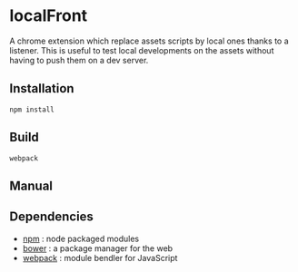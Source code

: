 # localFront

A chrome extension which replace assets scripts by local ones thanks to a listener.
This is useful to test local developments on the assets without having to push them on a dev server.


## Installation

    npm install


## Build

    webpack


## Manual




## Dependencies

* [npm] : node packaged modules
* [bower] : a package manager for the web
* [webpack] : module bendler for JavaScript


[npm]: https://www.npmjs.org/
[bower]: http://bower.io/
[webpack]: http://webpack.github.io/